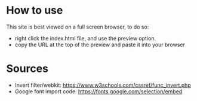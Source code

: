 # How to use

This site is best viewed on a full screen browser, to do so: 
- right click the index.html file, and use the preview option. 
- copy the URL at the top of the preview and paste it into your browser

# Sources

- Invert filter/webkit: https://www.w3schools.com/cssref/func_invert.php 
- Google font import code: https://fonts.google.com/selection/embed 